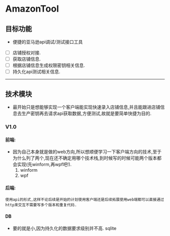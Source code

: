 # AmazonTool

## 目标功能
* 便捷的亚马逊api调试/测试接口工具

- [ ] 店铺授权对接.
- [ ] 获取店铺信息.
- [ ] 根据店铺信息生成权限密钥相关信息.
- [ ] 持久化api测试相关信息.

---


## 技术模块
* 最开始只是想能够实现一个客户端能实现快速录入店铺信息,并且能跟进店铺信息去生产密钥再去请求api获取数据,方便测试,故就是要简单快捷为目的.

### V1.0
#### 前端:
* 因为自己本身就是做的web方向,所以想顺便学习一下客户端方向的技术,至于为什么列了两个,现在还不确定用哪个技术栈,到时候写的时候可能两个版本都会实现(先winform,再wpf吧!).
    1. winform
    2. wpf
#### 后端:
    使用api的形式,这样不论后续是开始的计划使用客户端还是后续拓展使用web端都可以直接通过http来交互不需要写多个版本和重复代码.

#### DB
* 要的就是小,因为持久化的数据要求级别并不高.
    sqlite